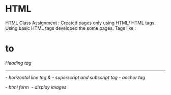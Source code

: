 # HTML
HTML Class Assignment : Created pages only using HTML/ HTML tags.
Using basic HTML tags developed the some pages. Tags like :
<h1> to <h6> Heading tag
<hr> - horizontal line tag
<sup> </sup> & <sub> </sub> - superscript and subscript tag
<a> - anchor tag
<form> </form> - html form
<img> - display images



